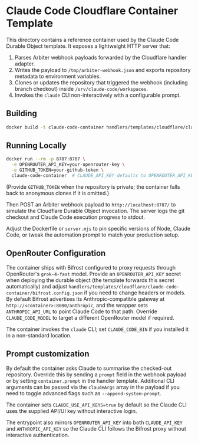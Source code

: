 # Claude Code Cloudflare Container Template

This directory contains a reference container used by the Claude Code Durable
Object template. It exposes a lightweight HTTP server that:

1. Parses Arbiter webhook payloads forwarded by the Cloudflare handler adapter.
2. Writes the payload to `/tmp/arbiter-webhook.json` and exports repository
   metadata to environment variables.
3. Clones or updates the repository that triggered the webhook (including branch
   checkout) inside `/srv/claude-code/workspaces`.
4. Invokes the `claude` CLI non-interactively with a configurable prompt.

## Building

```bash
docker build -t claude-code-container handlers/templates/cloudflare/claude-code-container
```

## Running Locally

```bash
docker run --rm -p 8787:8787 \
  -e OPENROUTER_API_KEY=your-openrouter-key \
  -e GITHUB_TOKEN=your-github-token \
  claude-code-container  # CLAUDE_API_KEY defaults to OPENROUTER_API_KEY if unset
```

(Provide `GITHUB_TOKEN` when the repository is private; the container falls back
to anonymous clones if it is omitted.)

Then POST an Arbiter webhook payload to `http://localhost:8787/` to simulate the
Cloudflare Durable Object invocation. The server logs the git checkout and
Claude Code execution progress to stdout.

Adjust the Dockerfile or `server.mjs` to pin specific versions of Node, Claude
Code, or tweak the automation prompt to match your production setup.

## OpenRouter Configuration

The container ships with Bifrost configured to proxy requests through
OpenRouter's `grok-4-fast` model. Provide an `OPENROUTER_API_KEY` secret when
deploying the durable object (the template forwards this secret automatically)
and adjust
`handlers/templates/cloudflare/claude-code-container/bifrost.config.json` if you
need to change headers or models. By default Bifrost advertises its
Anthropic-compatible gateway at `http://<container>:8080/anthropic`, and the
wrapper sets `ANTHROPIC_API_URL` to point Claude Code to that path. Override
`CLAUDE_CODE_MODEL` to target a different OpenRouter model if required.

The container invokes the `claude` CLI; set `CLAUDE_CODE_BIN` if you installed
it in a non-standard location.

## Prompt customization

By default the container asks Claude to summarise the checked-out repository.
Override this by sending a `prompt` field in the webhook payload or by setting
`container.prompt` in the handler template. Additional CLI arguments can be
passed via the `claudeArgs` array in the payload if you need to toggle advanced
flags such as `--append-system-prompt`.

The container sets `CLAUDE_USE_API_KEYS=true` by default so the Claude CLI uses
the supplied API/UI key without interactive login.

The entrypoint also mirrors `OPENROUTER_API_KEY` into both `CLAUDE_API_KEY` and
`ANTHROPIC_API_KEY` so the Claude CLI follows the Bifrost proxy without
interactive authentication.
